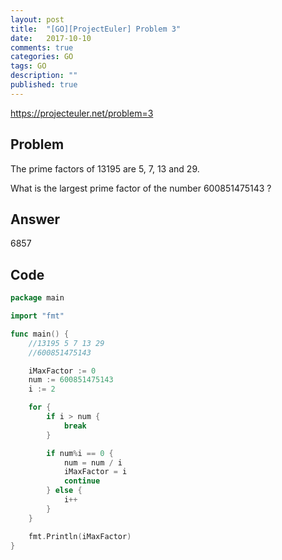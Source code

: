 ```yaml
---
layout: post
title:  "[GO][ProjectEuler] Problem 3"
date:   2017-10-10
comments: true
categories: GO
tags: GO 
description: ""
published: true
---
```


https://projecteuler.net/problem=3

## Problem

The prime factors of 13195 are 5, 7, 13 and 29.

What is the largest prime factor of the number 600851475143 ?


## Answer

6857

## Code

```go
package main

import "fmt"

func main() {
	//13195 5 7 13 29
	//600851475143

	iMaxFactor := 0
	num := 600851475143
	i := 2

	for {
		if i > num {
			break
		}

		if num%i == 0 {
			num = num / i
			iMaxFactor = i
			continue
		} else {
			i++
		}
	}

	fmt.Println(iMaxFactor)
}
```


